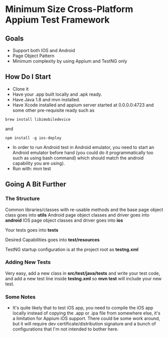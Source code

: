 # Minimum Size Cross-Platform Appium Test Framework

## Goals 
* Support both IOS and Android
* Page Object Pattern
* Minimum complexity by using Appium and TestNG only


## How Do I Start
* Clone it
* Have your .app built locally and .apk ready.
* Have Java 1.8 and mvn installed.
* Have Xcode installed and appium server started at 0.0.0.0:4723 and some other pre-requisite ready such as 
```
brew install libimobiledevice
```
and 
```
npm install -g ios-deploy
```
* In order to run Android test in Android emulator, you need to start an Android emulator before hand (you could do it programmatically too such as using bash command) which should match the android capability you are using).
* Run with: mvn test


## Going A Bit Further

### The Structure
Common libraries/classes with re-usable methods and the base page object class goes into **utils**
Android page object classes and driver goes into **android**
IOS page object classes and driver goes into **ios**

Your tests goes into **tests**

Desired Capabilities goes into **test/resources**

TestNG startup configuration is at the project root as **testng.xml**

### Adding New Tests
Very easy, add a new class in **src/test/java/tests** and write your test code, and add a new test line inside **testng.xml** so **mvn test** will include your new test.

### Some Notes
* It's quite likely that to test iOS app, you need to compile the iOS app locally instead of copying the .app or .ipa file from somewhere else, it's a limitation for Appium iOS support. There could be some work around, but it will require dev certificate/distribution signature and a bunch of configurations that I'm not intended to bother here.



